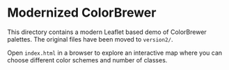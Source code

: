# Modernized ColorBrewer

This directory contains a modern Leaflet based demo of ColorBrewer palettes. The original files have been moved to `version2/`.

Open `index.html` in a browser to explore an interactive map where you can choose different color schemes and number of classes.
